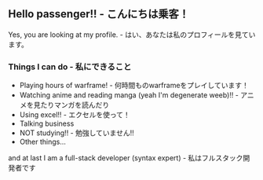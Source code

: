 ## Hello passenger!! - こんにちは乗客！

Yes, you are looking at my profile. - はい、あなたは私のプロフィールを見ています。

### Things I can do - 私にできること
 
- Playing hours of warframe! - 何時間ものwarframeをプレイしています！
- Watching anime and reading manga (yeah I'm degenerate weeb)!! - アニメを見たりマンガを読んだり
- Using excel!! - エクセルを使って！
- Talking business
- NOT studying!! - 勉強していません!!
- Other things...

and at last I am a full-stack developer (syntax expert) - 私はフルスタック開発者です
